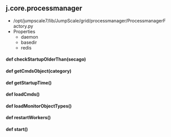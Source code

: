 ## j.core.processmanager

- /opt/jumpscale7/lib/JumpScale/grid/processmanager/ProcessmanagerFactory.py
- Properties
    - daemon
    - basedir
    - redis

    

#### def checkStartupOlderThan(secago) 

    

#### def getCmdsObject(category) 

    

#### def getStartupTime() 

    

#### def loadCmds() 

    

#### def loadMonitorObjectTypes() 

    

#### def restartWorkers() 

    

#### def start() 

    

